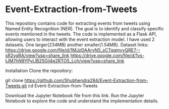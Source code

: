 # Event-Extraction-from-Tweets

This repository contains code for extracting events from tweets using Named Entity Recognition (NER). The goal is to identify and classify specific events mentioned in the tweets. The code is implemented as a Flask API, allowing users to interact with the event extraction model.
I have used 2 datasets. One larger(234MB) another smaller(1.54MB).
Dataset links:
https://drive.google.com/file/d/1MJzDAArvN5_sCTqqmyyQRE7--sR2ygRA/view?usp=share_link
https://drive.google.com/file/d/1vs-tJM7hN9YPyLlB25Gil4e2RTO5_Lch/view?usp=share_link

Installation
Clone the repository:

git clone https://github.com/Shubhendra284/Event-Extraction-from-Tweets.git
cd Event-Extraction-from-Tweets

Download the Jupyter Notebook file from this link.
Run the Jupyter Notebook to explore the code and understand the implementation details.
